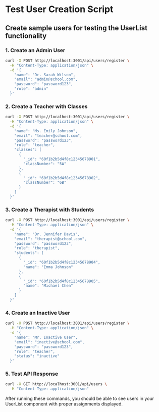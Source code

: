 # Test User Creation Script

## Create sample users for testing the UserList functionality

### 1. Create an Admin User
```bash
curl -X POST http://localhost:3001/api/users/register \
  -H "Content-Type: application/json" \
  -d '{
    "name": "Dr. Sarah Wilson",
    "email": "admin@school.com",
    "password": "password123",
    "role": "admin"
  }'
```

### 2. Create a Teacher with Classes
```bash
curl -X POST http://localhost:3001/api/users/register \
  -H "Content-Type: application/json" \
  -d '{
    "name": "Ms. Emily Johnson",
    "email": "teacher@school.com",
    "password": "password123",
    "role": "teacher",
    "classes": [
      {
        "_id": "60f1b2b5d4f8c12345678901",
        "classNumber": "5A"
      },
      {
        "_id": "60f1b2b5d4f8c12345678902", 
        "classNumber": "6B"
      }
    ]
  }'
```

### 3. Create a Therapist with Students
```bash
curl -X POST http://localhost:3001/api/users/register \
  -H "Content-Type: application/json" \
  -d '{
    "name": "Dr. Jennifer Davis",
    "email": "therapist@school.com",
    "password": "password123",
    "role": "therapist",
    "students": [
      {
        "_id": "60f1b2b5d4f8c12345678904",
        "name": "Emma Johnson"
      },
      {
        "_id": "60f1b2b5d4f8c12345678905",
        "name": "Michael Chen"
      }
    ]
  }'
```

### 4. Create an Inactive User
```bash
curl -X POST http://localhost:3001/api/users/register \
  -H "Content-Type: application/json" \
  -d '{
    "name": "Mr. Inactive User",
    "email": "inactive@school.com", 
    "password": "password123",
    "role": "teacher",
    "status": "inactive"
  }'
```

### 5. Test API Response
```bash
curl -X GET http://localhost:3001/api/users \
  -H "Content-Type: application/json"
```

After running these commands, you should be able to see users in your UserList component with proper assignments displayed.

